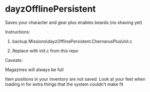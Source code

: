 # dayzOfflinePersistent

Saves your character and gear plus enables beards (no shaving yet)

Instructions:

1) backup Missions\dayzOfflinePersistent.ChernarusPlus\init.c

2) Replace with init.c from this repo

Caveats:

Magazines will always be full

Item positions in your inventory are not saved. Look at your feet when loading in for extra things that the system couldn't make fit
